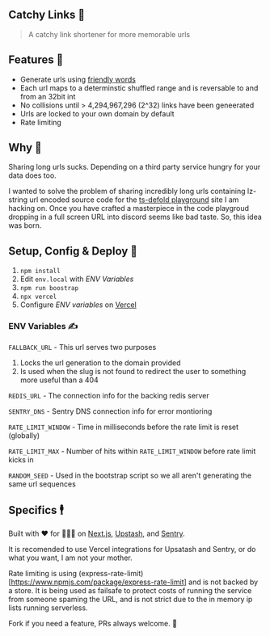 ## Catchy Links 🔗
> A catchy link shortener for more memorable urls

## Features 🚀
- Generate urls using [friendly words](https://github.com/glitchdotcom/friendly-words)
- Each url maps to a determinstic shuffled range and is reversable to and from an 32bit int
- No collisions until > 4,294,967,296 (2^32) links have been geneerated
- Urls are locked to your own domain by default
- Rate limiting

## Why 🤷
Sharing long urls sucks. Depending on a third party service hungry for your data does too.  

I wanted to solve the problem of sharing incredibly long urls containing lz-string url encoded source code for the [ts-defold playground](https://ts-defold.dev/playground) site I am hacking on. Once you have crafted a masterpiece in the code playgroud dropping in a full screen URL into discord seems like bad taste. So, this idea was born.

## Setup, Config & Deploy 👷
1. `npm install`
2. Edit `env.local` with *ENV Variables*
3. `npm run boostrap`
4. `npx vercel`
5. Configure *ENV variables* on [Vercel](https://vercel.com/docs/environment-variables)

### ENV Variables ✍️
`FALLBACK_URL` - This url serves two purposes  
1. Locks the url generation to the domain provided
2. Is used when the slug is not found to redirect the user to something more useful than a 404


`REDIS_URL` - The connection info for the backing redis server  

`SENTRY_DNS` - Sentry DNS connection info for error montioring  

`RATE_LIMIT_WINDOW` - Time in milliseconds before the rate limit is reset (globally)  

`RATE_LIMIT_MAX` - Number of hits within `RATE_LIMIT_WINDOW` before rate limit kicks in

`RANDOM_SEED` - Used in the bootstrap script so we all aren't generating the same url sequences

## Specifics 🕴️
Built with ❤️ for 🧑‍🤝‍🧑 on [Next.js](https://nextjs.org), [Upstash](https://upstash.com), and [Sentry](https://sentry.io).  

It is recomended to use Vercel integrations for Upsatash and Sentry, or do what you want, I am not your mother.  

Rate limiting is using (express-rate-limit)[https://www.npmjs.com/package/express-rate-limit] and is not backed by a store.
It is being used as failsafe to protect costs of running the service from someone spaming the URL, and is not strict due to the in memory ip lists running serverless.

Fork if you need a feature, PRs always welcome. 🍻
